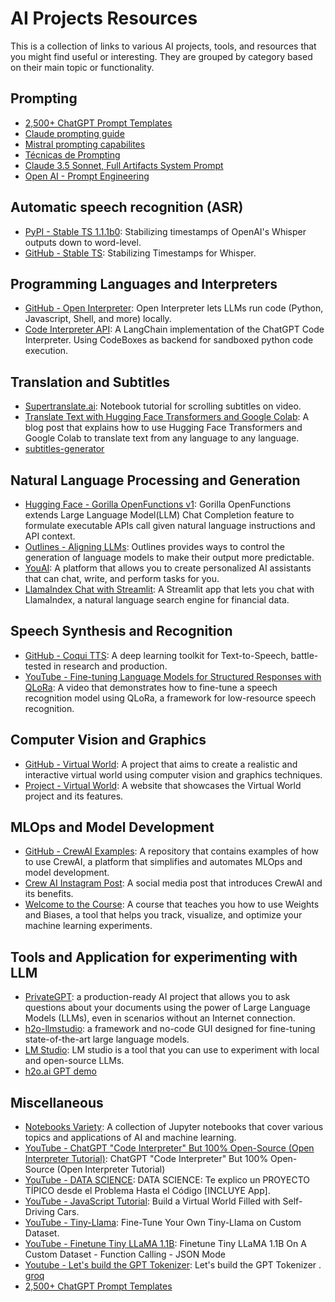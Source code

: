 # AI Projects Resources
This is a collection of links to various AI projects, tools, and resources that you might find useful or interesting. They are grouped by category based on their main topic or functionality.

## Prompting
- [2,500+ ChatGPT Prompt Templates](https://ignacio-velasquez.notion.site/2-500-ChatGPT-Prompt-Templates-d9541e901b2b4e8f800e819bdc0256da)
- [Claude prompting guide](claude-prompting-guide.md)
- [Mistral prompting capabilites](https://docs.mistral.ai/guides/prompting_capabilities)
- [Técnicas de Prompting](https://www.promptingguide.ai/es/techniques)
- [Claude 3.5 Sonnet, Full Artifacts System Prompt](https://gist.github.com/dedlim/6bf6d81f77c19e20cd40594aa09e3ecd)
- [Open AI - Prompt Engineering](https://platform.openai.com/docs/guides/prompt-engineering)
  
## Automatic speech recognition (ASR)
- [PyPI - Stable TS 1.1.1b0](https://pypi.org/project/stable-ts/1.1.1b0/): Stabilizing timestamps of OpenAI's Whisper outputs down to word-level.
- [GitHub - Stable TS](https://github.com/jianfch/stable-ts): Stabilizing Timestamps for Whisper.

## Programming Languages and Interpreters
- [GitHub - Open Interpreter](https://github.com/KillianLucas/open-interpreter): Open Interpreter lets LLMs run code (Python, Javascript, Shell, and more) locally.
- [Code Interpreter API](https://github.com/shroominic/codeinterpreter-api): A LangChain implementation of the ChatGPT Code Interpreter. Using CodeBoxes as backend for sandboxed python code execution.

## Translation and Subtitles
- [Supertranslate.ai](https://github.com/ramsrigouthamg/Supertranslate.ai/blob/main/Scrolling_Subtitles_On_Video_using_Python/Scrolling_Subtitles_On_Video_using_Python.ipynb): Notebook tutorial for scrolling subtitles on video.
- [Translate Text with Hugging Face Transformers and Google Colab](https://drlee.io/translate-text-from-any-language-to-any-language-with-hugging-face-transformers-and-google-colab-272876150a93): A blog post that explains how to use Hugging Face Transformers and Google Colab to translate text from any language to any language.
- [subtitles-generator](https://github.com/konverner/subtitles-generator/tree/main)

## Natural Language Processing and Generation
- [Hugging Face - Gorilla OpenFunctions v1](https://huggingface.co/TheBloke/gorilla-openfunctions-v1-GGUF): Gorilla OpenFunctions extends Large Language Model(LLM) Chat Completion feature to formulate executable APIs call given natural language instructions and API context.
- [Outlines - Aligning LLMs](https://github.com/outlines-dev/outlines): Outlines provides ways to control the generation of language models to make their output more predictable.
- [YouAI](https://youai.ai/): A platform that allows you to create personalized AI assistants that can chat, write, and perform tasks for you.
- [LlamaIndex Chat with Streamlit](https://github.com/carolinedlu/llamaindex-chat-with-streamlit-docs/blob/main/streamlit_app.py): A Streamlit app that lets you chat with LlamaIndex, a natural language search engine for financial data.

## Speech Synthesis and Recognition
- [GitHub - Coqui TTS](https://github.com/coqui-ai/TTS): A deep learning toolkit for Text-to-Speech, battle-tested in research and production.
- [YouTube - Fine-tuning Language Models for Structured Responses with QLoRa](https://www.youtube.com/watch?v=OQdp-OeG1as): A video that demonstrates how to fine-tune a speech recognition model using QLoRa, a framework for low-resource speech recognition.

## Computer Vision and Graphics
- [GitHub - Virtual World](https://github.com/gniziemazity/virtual-world): A project that aims to create a realistic and interactive virtual world using computer vision and graphics techniques.
- [Project - Virtual World](https://radufromfinland.com/projects/virtualworld/): A website that showcases the Virtual World project and its features.

## MLOps and Model Development
- [GitHub - CrewAI Examples](https://github.com/joaomdmoura/crewAI-examples): A repository that contains examples of how to use CrewAI, a platform that simplifies and automates MLOps and model development.
- [Crew AI Instagram Post](https://mer.vin/2024/01/crew-ai-instagram-post/): A social media post that introduces CrewAI and its benefits.
- [Welcome to the Course](https://www.wandb.courses/courses/take/effective-mlops-model-development/lessons/40025747-welcome-to-the-course): A course that teaches you how to use Weights and Biases, a tool that helps you track, visualize, and optimize your machine learning experiments.

## Tools and Application for experimenting with LLM
- [PrivateGPT](https://github.com/imartinez/privateGPT): a production-ready AI project that allows you to ask questions about your documents using the power of Large Language Models (LLMs), even in scenarios without an Internet connection.
- [h2o-llmstudio](https://github.com/h2oai/h2o-llmstudio): a framework and no-code GUI designed for fine-tuning state-of-the-art large language models.
- [LM Studio](https://lmstudio.ai/): LM studio is a tool that you can use to experiment with local and open-source LLMs.
- [h2o.ai GPT demo](https://gpt.h2o.ai/)

## Miscellaneous
- [Notebooks Variety](https://github.com/githubpradeep/notebooks): A collection of Jupyter notebooks that cover various topics and applications of AI and machine learning.
- [YouTube - ChatGPT "Code Interpreter" But 100% Open-Source (Open Interpreter Tutorial)](https://www.youtube.com/watch?v=xPd8FFzIeOw): ChatGPT "Code Interpreter" But 100% Open-Source (Open Interpreter Tutorial)
- [YouTube - DATA SCIENCE](https://www.youtube.com/watch?v=paw7_cZoN1Q): DATA SCIENCE: Te explico un PROYECTO TÍPICO desde el Problema Hasta el Código [INCLUYE App].
- [YouTube - JavaScript Tutorial](https://www.youtube.com/watch?v=5iHejdqYIa8): Build a Virtual World Filled with Self-Driving Cars.
- [YouTube - Tiny-Llama](https://www.youtube.com/watch?v=OVqe6GTrDFM): Fine-Tune Your Own Tiny-Llama on Custom Dataset.
- [YouTube - Finetune Tiny LLaMA 1.1B](https://www.youtube.com/watch?v=hZPfKrNeKpQ): Finetune Tiny LLaMA 1.1B On A Custom Dataset - Function Calling - JSON Mode
- [Youtube - Let's build the GPT Tokenizer](https://www.youtube.com/watch?v=zduSFxRajkE&list=WL): Let's build the GPT Tokenizer
. [groq](https://groq.com/)
- [2,500+ ChatGPT Prompt Templates](https://ignacio-velasquez.notion.site/2-500-ChatGPT-Prompt-Templates-d9541e901b2b4e8f800e819bdc0256da)
